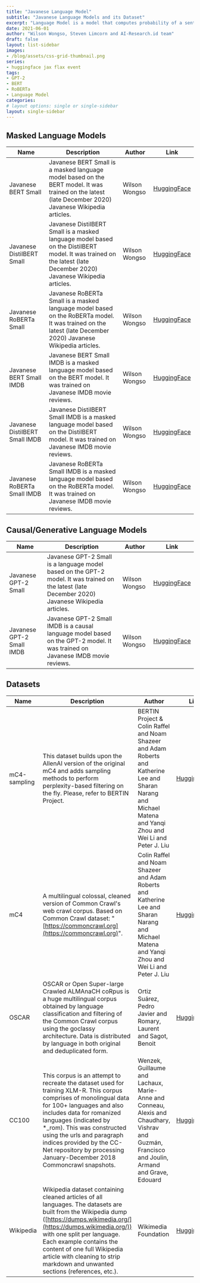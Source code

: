 ```yaml
---
title: "Javanese Language Model"
subtitle: "Javanese Language Models and its Dataset"
excerpt: "Language Model is a model that computes probability of a sentence (sequence of words) or the probability of a next word in a sequence."
date: 2021-06-01
author: "Wilson Wongso, Steven Limcorn and AI-Research.id team"
draft: false
layout: list-sidebar
images:
- /blog/assets/css-grid-thumbnail.png
series:
- huggingface jax flax event
tags:
- GPT-2
- BERT
- RoBERTa
- Language Model
categories:
# layout options: single or single-sidebar
layout: single-sidebar
---
```


## Masked Language Models

| Name                           | Description                                                                                                                                                        | Author        | Link                                                                       |
| ------------------------------ | ------------------------------------------------------------------------------------------------------------------------------------------------------------------ | ------------- | -------------------------------------------------------------------------- |
| Javanese BERT Small            | Javanese BERT Small is a masked language model based on the BERT model. It was trained on the latest (late December 2020) Javanese Wikipedia articles.             | Wilson Wongso | [HuggingFace](https://huggingface.co/w11wo/javanese-bert-small)            |
| Javanese DistilBERT Small      | Javanese DistilBERT Small is a masked language model based on the DistilBERT model. It was trained on the latest (late December 2020) Javanese Wikipedia articles. | Wilson Wongso | [HuggingFace](https://huggingface.co/w11wo/javanese-distilbert-small)      |
| Javanese RoBERTa Small         | Javanese RoBERTa Small is a masked language model based on the RoBERTa model. It was trained on the latest (late December 2020) Javanese Wikipedia articles.       | Wilson Wongso | [HuggingFace](https://huggingface.co/w11wo/javanese-roberta-small)         |
| Javanese BERT Small IMDB       | Javanese BERT Small IMDB is a masked language model based on the BERT model. It was trained on Javanese IMDB movie reviews.                                        | Wilson Wongso | [HuggingFace](https://huggingface.co/w11wo/javanese-bert-small-imdb)       |
| Javanese DistilBERT Small IMDB | Javanese DistilBERT Small IMDB is a masked language model based on the DistilBERT model. It was trained on Javanese IMDB movie reviews.                            | Wilson Wongso | [HuggingFace](https://huggingface.co/w11wo/javanese-distilbert-small-imdb) |
| Javanese RoBERTa Small IMDB    | Javanese RoBERTa Small IMDB is a masked language model based on the RoBERTa model. It was trained on Javanese IMDB movie reviews.                                  | Wilson Wongso | [HuggingFace](https://huggingface.co/w11wo/javanese-roberta-small-imdb)    |

## Causal/Generative Language Models

| Name                      | Description                                                                                                                                       | Author        | Link                                                                 |
| ------------------------- | ------------------------------------------------------------------------------------------------------------------------------------------------- | ------------- | -------------------------------------------------------------------- |
| Javanese GPT-2 Small      | Javanese GPT-2 Small is a language model based on the GPT-2 model. It was trained on the latest (late December 2020) Javanese Wikipedia articles. | Wilson Wongso | [HuggingFace](https://huggingface.co/w11wo/javanese-gpt2-small)      |
| Javanese GPT-2 Small IMDB | Javanese GPT-2 Small IMDB is a causal language model based on the GPT-2 model. It was trained on Javanese IMDB movie reviews.                     | Wilson Wongso | [HuggingFace](https://huggingface.co/w11wo/javanese-gpt2-small-imdb) |

## Datasets

| Name         | Description                                                                                                                                                                                                                                                                                                                                                           | Author                                                                                                                                                            | Link                                                                       |
| ------------ | --------------------------------------------------------------------------------------------------------------------------------------------------------------------------------------------------------------------------------------------------------------------------------------------------------------------------------------------------------------------- | ----------------------------------------------------------------------------------------------------------------------------------------------------------------- | -------------------------------------------------------------------------- |
| mC4-sampling | This dataset builds upon the AllenAI version of the original mC4 and adds sampling methods to perform perplexity-based filtering on the fly. Please, refer to BERTIN Project.                                                                                                                                                                                         | BERTIN Project & Colin Raffel and Noam Shazeer and Adam Roberts and Katherine Lee and Sharan Narang and Michael Matena and Yanqi Zhou and Wei Li and Peter J. Liu | [HuggingFace](https://huggingface.co/datasets/bertin-project/mc4-sampling) |
| mC4          | A multilingual colossal, cleaned version of Common Crawl's web crawl corpus. Based on Common Crawl dataset: "[https://commoncrawl.org](https://commoncrawl.org)".                                                                                                                                                                                                     | Colin Raffel and Noam Shazeer and Adam Roberts and Katherine Lee and Sharan Narang and Michael Matena and Yanqi Zhou and Wei Li and Peter J. Liu                  | [HuggingFace](https://huggingface.co/datasets/mc4)                         |
| OSCAR        | OSCAR or Open Super-large Crawled ALMAnaCH coRpus is a huge multilingual corpus obtained by language classification and filtering of the Common Crawl corpus using the goclassy architecture. Data is distributed by language in both original and deduplicated form.                                                                                                 | Ortiz Suárez, Pedro Javier and Romary, Laurent and Sagot, Benoit                                                                                                  | [HuggingFace](https://huggingface.co/datasets/oscar)                       |
| CC100        | This corpus is an attempt to recreate the dataset used for training XLM-R. This corpus comprises of monolingual data for 100+ languages and also includes data for romanized languages (indicated by \*\_rom). This was constructed using the urls and paragraph indices provided by the CC-Net repository by processing January-December 2018 Commoncrawl snapshots. | Wenzek, Guillaume and Lachaux, Marie-Anne and Conneau, Alexis and Chaudhary, Vishrav and Guzmán, Francisco and Joulin, Armand and Grave, Edouard                  | [HuggingFace](https://huggingface.co/datasets/cc100)                       |
| Wikipedia    | Wikipedia dataset containing cleaned articles of all languages. The datasets are built from the Wikipedia dump ([https://dumps.wikimedia.org/](https://dumps.wikimedia.org/)) with one split per language. Each example contains the content of one full Wikipedia article with cleaning to strip markdown and unwanted sections (references, etc.).                  | Wikimedia Foundation                                                                                                                                              | [HuggingFace](https://huggingface.co/datasets/wikipedia)                   |
